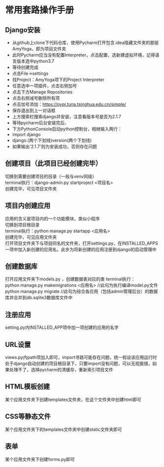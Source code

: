 # 常用套路操作手册
## Django安装
* 从github上clone下代码仓库，使用Pycharm打开包含.idea隐藏文件夹的那层AmyYoga，即为项目文件夹
* 此时Pycharm应当没有配置Interpreter，点击配置，选新建虚拟环境，记得语言版本选中python3.7
* 等待创建完成
* 点击File->settings
* 找Project：AmyYoga项下的Project Interpreter
* 任意选中一项插件，点击右侧加号
* 点击下方Manage Repositories
* 点击右侧减号删除所有项
* 点击加号添加：https://pypi.tuna.tsinghua.edu.cn/simple/
* 保存退出到上一对话框
* 上方搜索栏搜索django并安装，注意看版本号是否为2.1.7
* 等待pycharm后台安装完后、
* 下方PythonConsole启动python控制台，相继输入两行：
* import django
* django.(两个下划线)version(两个下划线)
* 如果输出'2.1.7'则为安装成功，否则存在问题

## 创建项目（此项目已经创建完毕）
切换到需要创建项目的目录（一般与venv同级）  
terminal执行：django-admin.py startproject <项目名>  
创建完毕，可见项目文件夹
## 项目内创建应用
应用的含义是项目内的一个功能模块，类似小程序  
切换到项目根目录  
terminal执行：python manage.py startapp <应用名>  
创建完毕，可见应用文件夹  
打开项目文件夹下与项目同名的文件夹，打开settings.py，在INSTALLED_APPS一项中加入新创建的应用名，此步为将新创建的应用注册到django的启动管理中
## 创建数据库
打开应用文件夹下models.py ，创建数据表对应的类 
terminal执行：  
python manage.py makemigrations <应用名>       //此句为执行编译model.py文件  
python manage.py migrate                      //此句为综合各应用（包括admin管理后台）的数据库并合并到db.sqlite3数据库文件中  
## 注册应用
setting.py内INSTALLED_APP项中加一项创建的应用的名字
## URL设置
views.py内path项加入即可，import寻路可能存在问题，统一假设该应用运行时处于django自动创建的项目根目录下，只要import没有问题，可以无视报错，如果处理不了，选择pycharm的清缓存，重新索引项目文件
## HTML模板创建
某个应用文件夹下创建templates文件夹，在这个文件夹中创建html即可
## CSS等静态文件
某个应用文件夹下的templates文件夹中创建static文件夹即可
## 表单
某个应用文件夹下创建forms.py即可
